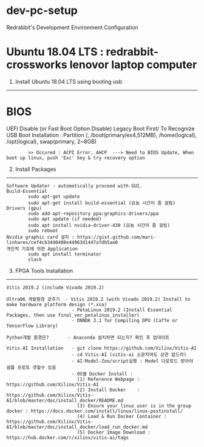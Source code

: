 # dev-pc-setup
Redrabbit's Development Environment Configuration

Ubuntu 18.04 LTS : redrabbit-crossworks lenovor laptop computer
=================================================================

1. Install Ubuntu 18.04 LTS using booting usb
----------------------------------------------------

# BIOS
UEFI Disable (or Fast Boot Option Disable)
Legacy Boot First/ To Recognize USB Boot
Installation : Partition /, /boot(primary/ex4,512MB), /home(logical), /opt(logical), swap(primary, 2~8GB) 
            
            >> Occured : ACPI Error, AHCP  ---> Need to BIOS Update, When boot up linux, push 'Exc' key & try recovery option
          
2. Install Packages 
----------------------------------------------------
    Software Updater - automatically proceed with GUI.
    Build-Essential
            sudo apt-get update
            sudo apt-get install build-essential (요놈 시간이 좀 걸림)
    Drivers (gpu)
            sudo add-apt-repository ppa:graphics-drivers/ppa
            sudo apt update (if needed)
            sudo apt install nvidia-driver-430 (요놈 시간이 좀 걸림)
            sudo reboot
    Nvidia graphic card 설치 : https://gist.github.com/mari-linhares/cef4cb3440408e44963d1447a7db5ae0
    개인적 기호에 의한 Application
            sudo apt install terminator
            slack
            
    
3. FPGA Tools Installation
----------------------------------------------------
    Vitis 2019.2 (include Vivado 2019.2)
    
    Ultra96 개발환경 갖추기  - Vitis 2019.2 (with Vivado 2019.2) Install to make hardware platform design (*.xsa)
                            - PetaLinux 2019.2 (Install Essential Packages, then use final_ver_petalinux_installer)
                            - DNNDK 3.1 for Compiling DPU (Caffe or TensorFlow Library)
 
    Python개발 환경은?       - Anaconda 설치하면 되는지? 확인 후 업데이트
 
    Vitis-AI Installation   - git clone https://github.com/Xilinx/Vitis-AI  
                            - cd Vitis-AI (vitis-ai 소문자여도 상관 없드라)
                            - AI-Model-Zoo/script실행 : Model 다운로드 받아야 샘플 프로토 겟할수 있음 
                            - OS별 Docker Install :
                              (1) Reference Webpage : https://github.com/Xilinx/Vitis-AI
                              (2) Install Docker    : https://github.com/Xilinx/Vitis-AI/blob/master/doc/install_docker/README.md
                              (3) Ensure your linux user is in the group docker : https://docs.docker.com/install/linux/linux-postinstall/
                              (4) Load & Run Docker Container : https://github.com/Xilinx/Vitis-AI/blob/master/doc/install_docker/load_run_docker.md
                              (5) Docker Image Download : https://hub.docker.com/r/xilinx/vitis-ai/tags
                            
                            
